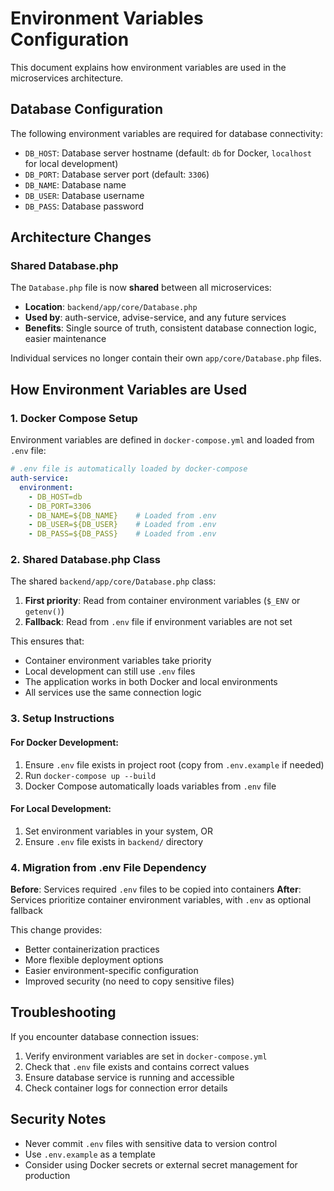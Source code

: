 # Environment Variables Configuration

This document explains how environment variables are used in the microservices architecture.

## Database Configuration

The following environment variables are required for database connectivity:

- `DB_HOST`: Database server hostname (default: `db` for Docker, `localhost` for local development)
- `DB_PORT`: Database server port (default: `3306`)
- `DB_NAME`: Database name
- `DB_USER`: Database username
- `DB_PASS`: Database password

## Architecture Changes

### Shared Database.php

The `Database.php` file is now **shared** between all microservices:

- **Location**: `backend/app/core/Database.php`
- **Used by**: auth-service, advise-service, and any future services
- **Benefits**: Single source of truth, consistent database connection logic, easier maintenance

Individual services no longer contain their own `app/core/Database.php` files.

## How Environment Variables are Used

### 1. Docker Compose Setup

Environment variables are defined in `docker-compose.yml` and loaded from `.env` file:

```yaml
# .env file is automatically loaded by docker-compose
auth-service:
  environment:
    - DB_HOST=db
    - DB_PORT=3306
    - DB_NAME=${DB_NAME}    # Loaded from .env
    - DB_USER=${DB_USER}    # Loaded from .env
    - DB_PASS=${DB_PASS}    # Loaded from .env
```

### 2. Shared Database.php Class

The shared `backend/app/core/Database.php` class:

1. **First priority**: Read from container environment variables (`$_ENV` or `getenv()`)
2. **Fallback**: Read from `.env` file if environment variables are not set

This ensures that:
- Container environment variables take priority
- Local development can still use `.env` files
- The application works in both Docker and local environments
- All services use the same connection logic

### 3. Setup Instructions

#### For Docker Development:
1. Ensure `.env` file exists in project root (copy from `.env.example` if needed)
2. Run `docker-compose up --build`
3. Docker Compose automatically loads variables from `.env` file

#### For Local Development:
1. Set environment variables in your system, OR
2. Ensure `.env` file exists in `backend/` directory

### 4. Migration from .env File Dependency

**Before**: Services required `.env` files to be copied into containers
**After**: Services prioritize container environment variables, with `.env` as optional fallback

This change provides:
- Better containerization practices
- More flexible deployment options
- Easier environment-specific configuration
- Improved security (no need to copy sensitive files)

## Troubleshooting

If you encounter database connection issues:

1. Verify environment variables are set in `docker-compose.yml`
2. Check that `.env` file exists and contains correct values
3. Ensure database service is running and accessible
4. Check container logs for connection error details

## Security Notes

- Never commit `.env` files with sensitive data to version control
- Use `.env.example` as a template
- Consider using Docker secrets or external secret management for production